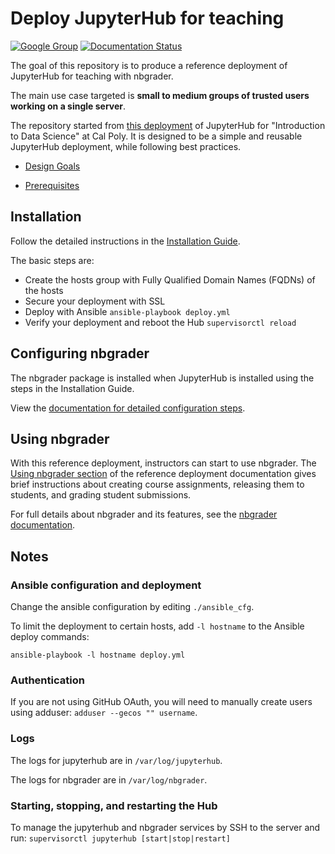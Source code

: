# Deploy JupyterHub for teaching

[![Google
Group](https://img.shields.io/badge/-Google%20Group-lightgrey.svg)](https://groups.google.com/forum/#!forum/jupyter)
[![Documentation
Status](http://readthedocs.org/projects/jupyterhub-deploy-teaching/badge/?version=latest)](http://jupyterhub-deploy-teaching.readthedocs.org/en/latest/?badge=latest)

The goal of this repository is to produce a reference deployment of JupyterHub
for teaching with nbgrader.

The main use case targeted is **small to medium groups of trusted users working
on a single server**.

The repository started from [this
deployment](https://github.com/calpolydatascience/jupyterhub-deploy-data301) of
JupyterHub for "Introduction to Data Science" at Cal Poly. It is designed to be
a simple and reusable JupyterHub deployment, while following best practices.

* [Design Goals](http://jupyterhub-deploy-teaching.readthedocs.io/en/latest/design.html)

* [Prerequisites](http://jupyterhub-deploy-teaching.readthedocs.io/en/latest/installation.html#prerequisites)
<!-- Check if Ansible info in Sphinx is sufficient
- Ansible 2.1+ installed for JupyterHub configuration (`pip install
  "ansible>=2.1"`)
    - [Verified](https://github.com/jupyterhub/jupyterhub-deploy-teaching/issues/48#issuecomment-277407265)
      Ansible 2.2.1.0 works with Ubuntu 16.04 and Python3 
--> 

<!-- Check if the admin info in Sphinx is sufficient

For *administration* of the server, you should also:

- Specify the admin users of JupyterHub.
- Allow SSH key based access to server and add the public SSH keys of GitHub
  users who need to be able to SSH to the server as `root` for administration.

For *managing users and services* on the server, you will:

- Create "Trusted" users on the system, meaning that you would give them a
  user-level shell account on the server
- Authenticate and manage users with either:
  * Regular Unix users and PAM.  GitHub OAuth
- Manage the running of jupyterhub and nbgrader using supervisor.
- Monitor the state of the server (optional feature) using NewRelic or your
  cloud provider.  
--> 

## Installation

Follow the detailed instructions in the [Installation Guide](http://jupyterhub-deploy-teaching.readthedocs.org/en/latest/installation.html).

The basic steps are:
- Create the hosts group with Fully Qualified Domain Names (FQDNs) of the hosts
- Secure your deployment with SSL
- Deploy with Ansible ``ansible-playbook deploy.yml``
- Verify your deployment and reboot the Hub ``supervisorctl reload``

## Configuring nbgrader

The nbgrader package is installed when JupyterHub is installed using the steps
in the Installation Guide.

View the [documentation for detailed configuration
steps](http://jupyterhub-deploy-teaching.readthedocs.org/en/latest/configure-nbgrader.html).

<!-- Looks like activation may no longer be necessary. Other stuff in Sphinx 
The basic steps to configure formgrade or nbgrader's notebook extensions are:
- activate the extension ``nbgrader extension activate``
- log into JupyterHub
- run ansible script ``ansible-playbook deploy_formgrade.yml``
- SSH into JupyterHub
- reboot the Hub and nbgrader ``supervisorctl reload``
-->

## Using nbgrader

With this reference deployment, instructors can start to use nbgrader.  The
[Using nbgrader
section](http://jupyterhub-deploy-teaching.readthedocs.org/en/latest/use-nbgrader.html)
of the reference deployment documentation gives brief instructions about
creating course assignments, releasing them to students, and grading student
submissions.

For full details about nbgrader and its features, see the [nbgrader
documentation](http://nbgrader.readthedocs.org/en/latest/).

## Notes

### Ansible configuration and deployment

Change the ansible configuration by editing ``./ansible_cfg``.

To limit the deployment to certain hosts, add ``-l hostname`` to the Ansible
deploy commands:

``ansible-playbook -l hostname deploy.yml``

### Authentication
If you are not using GitHub OAuth, you will need to manually
create users using adduser: ``adduser --gecos "" username``.

### Logs 
The logs for jupyterhub are in ``/var/log/jupyterhub``.

The logs for nbgrader are in ``/var/log/nbgrader``.

### Starting, stopping, and restarting the Hub 
To manage the jupyterhub and nbgrader services by SSH to the server and run:
``supervisorctl jupyterhub [start|stop|restart]``
